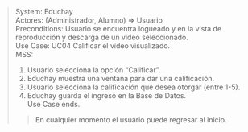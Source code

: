 > System: Educhay  
> Actores: (Administrador, Alumno) => Usuario  
> Preconditions: Usuario se encuentra logueado y en la vista de reproducción y descarga de un video seleccionado.  
> Use Case: UC04 Calificar el vídeo visualizado.  
> MSS:  
> 1. Usuario selecciona la opción “Calificar”.
> 2. Educhay muestra una ventana para dar una calificación.
> 3. Usuario selecciona la calificación que desea otorgar (entre 1-5).
> 4. Educhay guarda el ingreso en la Base de Datos.  
> Use Case ends.  
>> En cualquier momento el usuario puede regresar al inicio.  